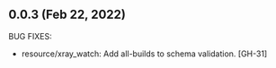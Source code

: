## 0.0.3 (Feb 22, 2022)

BUG FIXES:

* resource/xray_watch: Add all-builds to schema validation. [GH-31]
